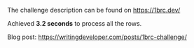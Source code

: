 The challenge description can be found on https://1brc.dev/

Achieved **3.2 seconds** to process all the rows.

Blog post: https://writingdeveloper.com/posts/1brc-challenge/
